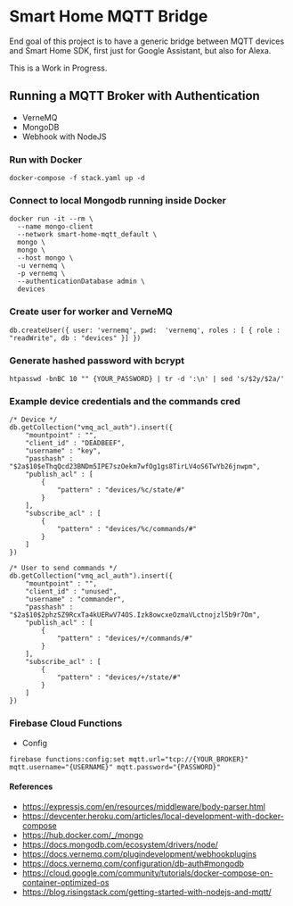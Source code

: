 # Smart Home MQTT Bridge

End goal of this project is to have a generic bridge between MQTT devices and Smart Home SDK, first just for Google Assistant, but also for Alexa.

This is a Work in Progress.

## Running a MQTT Broker with Authentication

* VerneMQ
* MongoDB
* Webhook with NodeJS

### Run with Docker

```
docker-compose -f stack.yaml up -d
```

### Connect to local Mongodb running inside Docker

```
docker run -it --rm \
  --name mongo-client
  --network smart-home-mqtt_default \
  mongo \
  mongo \
  --host mongo \
  -u vernemq \
  -p vernemq \
  --authenticationDatabase admin \
  devices
```

### Create user for worker and VerneMQ

```
db.createUser({ user: 'vernemq', pwd:  'vernemq', roles : [ { role : "readWrite", db : "devices" }] })
```

### Generate hashed password with bcrypt

```
htpasswd -bnBC 10 "" {YOUR_PASSWORD} | tr -d ':\n' | sed 's/$2y/$2a/'
```

### Example device credentials and the commands cred

```
/* Device */
db.getCollection("vmq_acl_auth").insert({
    "mountpoint" : "",
    "client_id" : "DEADBEEF",
    "username" : "key",
    "passhash" : "$2a$10$eThqQcd23BNDm5IPE7szOekm7wfOg1gs8TirLV4oS6TwYb26jnwpm",
    "publish_acl" : [
        {
            "pattern" : "devices/%c/state/#"
        }
    ],
    "subscribe_acl" : [
        {
            "pattern" : "devices/%c/commands/#"
        }
    ]
})

/* User to send commands */
db.getCollection("vmq_acl_auth").insert({
    "mountpoint" : "",
    "client_id" : "unused",
    "username" : "commander",
    "passhash" : "$2a$10$2phzSZ9RcxTa4kUERwV74OS.Izk8owcxeOzmaVLctnojzl5b9r7Om",
    "publish_acl" : [
        {
            "pattern" : "devices/+/commands/#"
        }
    ],
    "subscribe_acl" : [
        {
            "pattern" : "devices/+/state/#"
        }
    ]
})
```

### Firebase Cloud Functions

* Config
```
firebase functions:config:set mqtt.url="tcp://{YOUR_BROKER}" mqtt.username="{USERNAME}" mqtt.password="{PASSWORD}"
```

#### References

* https://expressjs.com/en/resources/middleware/body-parser.html
* https://devcenter.heroku.com/articles/local-development-with-docker-compose
* https://hub.docker.com/_/mongo
* https://docs.mongodb.com/ecosystem/drivers/node/
* https://docs.vernemq.com/plugindevelopment/webhookplugins
* https://docs.vernemq.com/configuration/db-auth#mongodb
* https://cloud.google.com/community/tutorials/docker-compose-on-container-optimized-os
* https://blog.risingstack.com/getting-started-with-nodejs-and-mqtt/